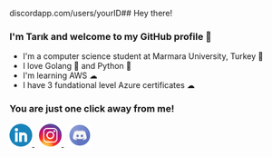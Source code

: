 discordapp.com/users/yourID## Hey there!

### I'm Tarık and welcome to my GitHub profile 👋

- I'm a computer science student at Marmara University, Turkey 🏫
- I love Golang 🚀 and Python 🐍️
- I'm learning AWS ☁
- I have 3 fundational level Azure certificates️️️ ☁ ️

### You are just one click away from me!

<a href="https://www.linkedin.com/in/tarik-ucar/">
    <img src="assets/linkedin.png" width="40px" height="40px">
</a>
&nbsp;
<a href="https://www.instagram.com/metudu_">
    <img src="assets/instagram.png" width="40px" height="40px">
</a>
&nbsp;
<a href="https://www.discordapp.com/users/317911445507407874">
    <img src="assets/discord.png" width="40px" height="40px">
</a>